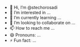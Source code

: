 - 👋 Hi, I’m @stechorosadi
- 👀 I’m interested in ...
- 🌱 I’m currently learning ...
- 💞️ I’m looking to collaborate on ...
- 📫 How to reach me ...
- 😄 Pronouns: ...
- ⚡ Fun fact: ...

<!---
stechorosadi/stechorosadi is a ✨ special ✨ repository because its `README.md` (this file) appears on your GitHub profile.
You can click the Preview link to take a look at your changes.
--->
